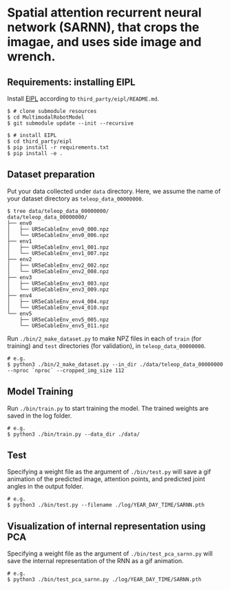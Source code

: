 # Spatial attention recurrent neural network (SARNN), that crops the imagae, and uses side image and wrench.

## Requirements: installing EIPL

Install [EIPL](https://github.com/ogata-lab/eipl) according to `third_party/eipl/README.md`.
```console
$ # clone submodule resources
$ cd MultimodalRobotModel
$ git submodule update --init --recursive

$ # install EIPL
$ cd third_party/eipl
$ pip install -r requirements.txt
$ pip install -e .
```

## Dataset preparation

Put your data collected under `data` directory. Here, we assume the name of your dataset directory as `teleop_data_00000000`. 

```console
$ tree data/teleop_data_00000000/
data/teleop_data_00000000/
├── env0
│   ├── UR5eCableEnv_env0_000.npz
│   └── UR5eCableEnv_env0_006.npz
├── env1
│   ├── UR5eCableEnv_env1_001.npz
│   └── UR5eCableEnv_env1_007.npz
├── env2
│   ├── UR5eCableEnv_env2_002.npz
│   └── UR5eCableEnv_env2_008.npz
├── env3
│   ├── UR5eCableEnv_env3_003.npz
│   └── UR5eCableEnv_env3_009.npz
├── env4
│   ├── UR5eCableEnv_env4_004.npz
│   └── UR5eCableEnv_env4_010.npz
└── env5
    ├── UR5eCableEnv_env5_005.npz
    └── UR5eCableEnv_env5_011.npz
```

Run `./bin/2_make_dataset.py` to make NPZ files in each of `train` (for training) and `test` directories (for validation), in `teleop_data_00000000`.

```console
# e.g.
$ python3 ./bin/2_make_dataset.py --in_dir ./data/teleop_data_00000000 --nproc `nproc` --cropped_img_size 112
```

## Model Training

Run `./bin/train.py` to start training the model. The trained weights are saved in the log folder.

```console
# e.g.
$ python3 ./bin/train.py --data_dir ./data/
```

## Test

Specifying a weight file as the argument of `./bin/test.py` will save a gif animation of the predicted image, attention points, and predicted joint angles in the output folder.

```console
# e.g.
$ python3 ./bin/test.py --filename ./log/YEAR_DAY_TIME/SARNN.pth
```

## Visualization of internal representation using PCA

Specifying a weight file as the argument of `./bin/test_pca_sarnn.py` will save the internal representation of the RNN as a gif animation.

```console
# e.g.
$ python3 ./bin/test_pca_sarnn.py ./log/YEAR_DAY_TIME/SARNN.pth
```
